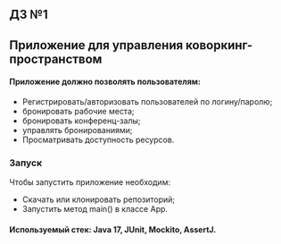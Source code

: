 
## ДЗ №1

## Приложение для управления коворкинг-пространством

#### Приложение должно позволять пользователям:
* Регистрировать/авторизовать пользователей по логину/паролю;
* бронировать рабочие места;
* бронировать конференц-залы;
* управлять бронированиями;
* Просматривать доступность ресурсов.

### Запуск
Чтобы запустить приложение необходим:
* Скачать или клонировать репозиторий;
* Запустить метод main() в классе App. 

#### Используемый стек: Java 17, JUnit, Mockito, AssertJ.
